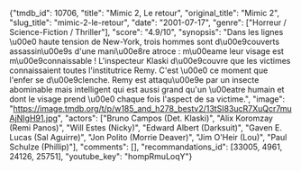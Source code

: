 {"tmdb_id": 10706, "title": "Mimic 2, Le retour", "original_title": "Mimic 2", "slug_title": "mimic-2-le-retour", "date": "2001-07-17", "genre": ["Horreur / Science-Fiction / Thriller"], "score": "4.9/10", "synopsis": "Dans les lignes \u00e0 haute tension de New-York, trois hommes sont d\u00e9couverts assassin\u00e9s d'une mani\u00e8re atroce : m\u00eame leur visage est m\u00e9connaissable ! L'inspecteur Klaski d\u00e9couvre que les victimes connaissaient toutes l'institutrice Remy. C'est \u00e0 ce moment que l'enfer se d\u00e9clenche. Remy est attaqu\u00e9e par un insecte abominable mais intelligent qui est aussi grand qu'un \u00eatre humain et dont le visage prend \u00e0 chaque fois l'aspect de sa victime.", "image": "https://image.tmdb.org/t/p/w185_and_h278_bestv2/13tSI83ucR7XuQcr7muAjNIgH91.jpg", "actors": ["Bruno Campos (Det. Klaski)", "Alix Koromzay (Remi Panos)", "Will Estes (Nicky)", "Edward Albert (Darksuit)", "Gaven E. Lucas (Sal Aguirre)", "Jon Polito (Morrie Deaver)", "Jim O'Heir (Lou)", "Paul Schulze (Phillip)"], "comments": [], "recommandations_id": [33005, 4961, 24126, 25751], "youtube_key": "hompRmuLoqY"}